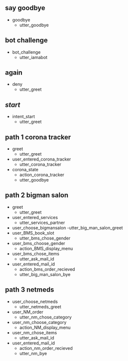 ## say goodbye
* goodbye
  - utter_goodbye

## bot challenge
* bot_challenge
  - utter_iamabot

## again
* deny
  - utter_greet

## _start_
* intent_start
  - utter_greet

## path 1 corona tracker
* greet
  - utter_greet
* user_entered_corona_tracker
  - utter_corona_tracker
* corona_state
  - action_corona_tracker
  - utter_goodbye

## path 2 bigman salon
* greet
  - utter_greet
* user_entered_services
  - utter_services_partner
* user_choose_bigmansalon
  -utter_big_man_salon_greet
* user_BMS_book_slot
  - utter_bms_chose_gender
* user_bms_choose_gender
  - action_BMS_display_menu
* user_bms_chose_items
  - utter_ask_mail_id
* user_entered_mail_id
  - action_bms_order_recieved
  - utter_big_man_salon_bye

## path 3 netmeds
* user_choose_netmeds
  - utter_netmeds_greet
* user_NM_order
  - utter_nm_chose_category
* user_nm_choose_category
  - action_NM_display_menu
* user_nm_chose_items
  - utter_ask_mail_id
* user_entered_mail_id
  - action_nm_order_recieved
  - utter_nm_bye